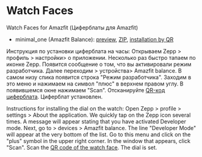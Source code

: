 # Watch Faces
Watch Faces for Amazfit (Циферблаты для Amazfit)

- minimal_one (Amazfit Balance):
[preview](https://github.com/krayushkins/krayushkins.github.io/blob/main/Preview/Preview.gif), [ZIP](https://github.com/krayushkins/krayushkins.github.io/blob/main/minimal_one.zpk), [installation by QR](https://github.com/krayushkins/krayushkins.github.io/blob/main/QR/QR_Code.png)


Инструкция по установки циферблата на часы:
Открываем Zepp > профиль > настройки> о приложении. Несколько раз быстро тапаем по иконке Zepp. Появится сообщение о том, что вы активировали режим разработчика. Далее переходим > устройства> Amazfit balance. В самом низу спика появится строка "Режим разработчика". Заходим в это меню и нажимаем на символ "плюс" в верхнем правом углу. В появившемся окне нажимаем "Scan". Отсканируйте [QR-код циферблата](https://github.com/krayushkins/krayushkins.github.io/blob/main/QR/QR_Code.png). Циферблат установлен.

Instructions for installing the dial on the watch:
Open Zepp > profile > settings > About the application. We quickly tap on the Zepp icon several times. A message will appear stating that you have activated Developer mode. Next, go to > devices > Amazfit balance. The line "Developer Mode" will appear at the very bottom of the list. Go to this menu and click on the "plus" symbol in the upper right corner. In the window that appears, click "Scan". Scan the [QR code of the watch face](https://github.com/krayushkins/krayushkins.github.io/blob/main/QR/QR_Code.png). The dial is set.
